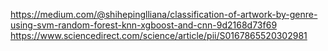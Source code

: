 https://medium.com/@shihepinglliana/classification-of-artwork-by-genre-using-svm-random-forest-knn-xgboost-and-cnn-9d2168d73f69
https://www.sciencedirect.com/science/article/pii/S0167865520302981